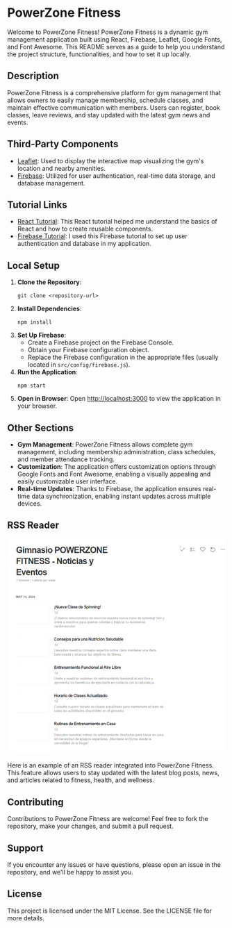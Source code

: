 # PowerZone Fitness

Welcome to PowerZone Fitness! PowerZone Fitness is a dynamic gym management application built using React, Firebase, Leaflet, Google Fonts, and Font Awesome. This README serves as a guide to help you understand the project structure, functionalities, and how to set it up locally.

## Description

PowerZone Fitness is a comprehensive platform for gym management that allows owners to easily manage membership, schedule classes, and maintain effective communication with members. Users can register, book classes, leave reviews, and stay updated with the latest gym news and events.

## Third-Party Components

- [Leaflet](https://leafletjs.com/): Used to display the interactive map visualizing the gym's location and nearby amenities.
- [Firebase](https://firebase.google.com/): Utilized for user authentication, real-time data storage, and database management.

## Tutorial Links

- [React Tutorial](https://reactjs.org/tutorial/tutorial.html): This React tutorial helped me understand the basics of React and how to create reusable components.
- [Firebase Tutorial](https://firebase.google.com/docs/web/setup): I used this Firebase tutorial to set up user authentication and database in my application.

## Local Setup

1. **Clone the Repository**: 
    ```
    git clone <repository-url>
    ```
2. **Install Dependencies**:
    ```
    npm install
    ```
3. **Set Up Firebase**:
    - Create a Firebase project on the Firebase Console.
    - Obtain your Firebase configuration object.
    - Replace the Firebase configuration in the appropriate files (usually located in `src/config/firebase.js`).
4. **Run the Application**:
    ```
    npm start
    ```
5. **Open in Browser**:
   Open [http://localhost:3000](http://localhost:3000) to view the application in your browser.

## Other Sections

- **Gym Management**: PowerZone Fitness allows complete gym management, including membership administration, class schedules, and member attendance tracking.
- **Customization**: The application offers customization options through Google Fonts and Font Awesome, enabling a visually appealing and easily customizable user interface.
- **Real-time Updates**: Thanks to Firebase, the application ensures real-time data synchronization, enabling instant updates across multiple devices.

## RSS Reader

![RSS Reader](CapturaRSS.PNG)

Here is an example of an RSS reader integrated into PowerZone Fitness. This feature allows users to stay updated with the latest blog posts, news, and articles related to fitness, health, and wellness.


## Contributing

Contributions to PowerZone Fitness are welcome! Feel free to fork the repository, make your changes, and submit a pull request.

## Support

If you encounter any issues or have questions, please open an issue in the repository, and we'll be happy to assist you.

## License

This project is licensed under the MIT License. See the LICENSE file for more details.
